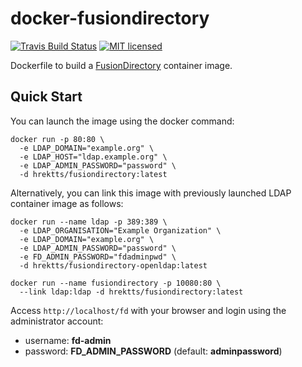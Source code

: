docker-fusiondirectory
======================

[![Travis Build Status](https://travis-ci.org/hrektts/docker-fusiondirectory.svg?branch=master)](https://travis-ci.org/hrektts/docker-fusiondirectory)
[![MIT licensed](https://img.shields.io/badge/license-MIT-blue.svg)](./LICENSE)

Dockerfile to build a [FusionDirectory](https://www.fusiondirectory.org/)
container image.

Quick Start
-----------

You can launch the image using the docker command:

``` shell
docker run -p 80:80 \
  -e LDAP_DOMAIN="example.org" \
  -e LDAP_HOST="ldap.example.org" \
  -e LDAP_ADMIN_PASSWORD="password" \
  -d hrektts/fusiondirectory:latest
```

Alternatively, you can link this image with previously launched LDAP container
image as follows:

``` shell
docker run --name ldap -p 389:389 \
  -e LDAP_ORGANISATION="Example Organization" \
  -e LDAP_DOMAIN="example.org" \
  -e LDAP_ADMIN_PASSWORD="password" \
  -e FD_ADMIN_PASSWORD="fdadminpwd" \
  -d hrektts/fusiondirectory-openldap:latest

docker run --name fusiondirectory -p 10080:80 \
  --link ldap:ldap -d hrektts/fusiondirectory:latest
```

Access `http://localhost/fd` with your browser and login using the administrator account:

- username: **fd-admin**
- password: **FD_ADMIN_PASSWORD** (default: **adminpassword**)
